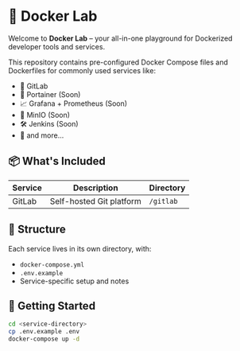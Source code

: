 # 🚀 Docker Lab

Welcome to **Docker Lab** – your all-in-one playground for Dockerized developer tools and services.

This repository contains pre-configured Docker Compose files and Dockerfiles for commonly used services like:

- 🧰 GitLab
- 🐳 Portainer (Soon)
- 📈 Grafana + Prometheus (Soon)
- 📁 MinIO (Soon)
- 🛠️ Jenkins (Soon)
- 🧪 and more...

## 📦 What's Included

| Service     | Description                   | Directory        |
|-------------|-------------------------------|------------------|
| GitLab      | Self-hosted Git platform       | `/gitlab`        |


## 📂 Structure

Each service lives in its own directory, with:

- `docker-compose.yml`
- `.env.example`
- Service-specific setup and notes

## 🚀 Getting Started

```bash
cd <service-directory>
cp .env.example .env
docker-compose up -d
